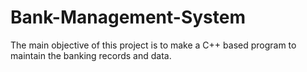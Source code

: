 # Bank-Management-System
The main objective of this project is to make a C++ based program to maintain the banking records and data.
